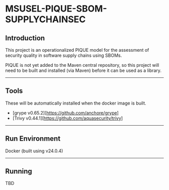 # MSUSEL-PIQUE-SBOM-SUPPLYCHAINSEC
## Introduction
This project is an operationalized PIQUE model for the assessment of security quality in software supply chains using SBOMs.

PIQUE is not yet added to the Maven central repository, so this project will need to be built and installed (via Maven) before it can be used as a library.
___
## Tools
These will be automatically installed when the docker image is built.

- [grype v0.65.2][https://github.com/anchore/grype]
- [Trivy v0.44.1][https://github.com/aquasecurity/trivy]
___

## Run Environment
Docker (built using v24.0.4)
___

## Running
TBD